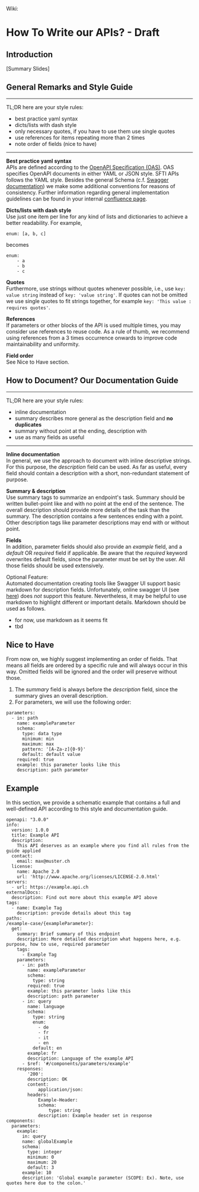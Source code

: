 Wiki: 
# How To Write our APIs? - Draft

## Introduction
[Summary Slides]

## General Remarks and Style Guide

---
TL;DR here are your style rules:
- best practice yaml syntax
- dicts/lists with dash style
- only necessary quotes, if you have to use them use single quotes
- use references for items repeating more than 2 times
- note order of fields (nice to have) 
--- 

**Best practice yaml syntax**  
APIs are defined according to the [OpenAPI Specification (OAS)](https://swagger.io/specification/). OAS specifies OpenAPI documents in either YAML or JSON style. SFTI APIs follows the YAML style. Besides the general Schema (c.f. [Swagger documentation](https://swagger.io/specification/#schema)) we make some additional conventions for reasons of consistency.
Further information regarding general implementation guidelines can be found in your internal [confluence page](https://c-a-p-s.atlassian.net/wiki/spaces/PUB/pages/2586312790/Implementation+Guidlines).

**Dicts/lists with dash style**   
Use just one item per line for any kind of lists and dictionaries to achieve a better readability. For example, 
```
enum: [a, b, c]
``` 
becomes 
```
enum:
    - a
    - b
    - c
``` 

**Quotes**  
Furthermore, use strings without quotes whenever possible, i.e., use `key: value string` instead of `key: 'value string'`. If quotes can not be omitted we use single quotes to fit strings together, for example `key: 'This value : requires quotes'`.

**References**  
If parameters or other blocks of the API is used multiple times, you may consider use references to reuse code. As a rule of thumb, we recommend using references from a 3 times occurrence onwards to improve code maintainability and uniformity. 

**Field order**  
See Nice to Have section.



## How to Document? Our Documentation Guide

---
TL;DR here are your style rules:
- inline documentation
- summary describes more general as the description field and **no duplicates**
- summary without point at the ending, description with
- use as many fields as useful
--- 

**Inline documentation**  
In general, we use the approach to document with inline descriptive strings. 
For this purpose, the _description_ field can be used.
As far as useful, every field should contain a description with a short, non-redundant statement of purpose.  

**Summary & description**  
Use summary tags to summarize an endpoint's task. Summary should be written bullet-point like and with no point at the end of the sentence.
The overall description should provide more details of the task than the summary. The description contains a few sentences ending with a point.
Other description tags like parameter descriptions may end with or without point.  

**Fields**  
In addition, parameter fields should also provide an _example_ field, and a _default_ OR _required_ field if applicable.
Be aware that the _required_ keyword overwrites default fields, since the parameter must be set by the user.
All those fields should be used extensively.



Optional Feature:  
Automated documentation creating tools like Swagger UI support basic markdown for description fields. Unfortunately, online swagger UI (see [here](https://www.common-api.ch/index.php/de/resources-de/swagger-files#/)) does _not_ support this feature. Nevertheless, it may be helpful to use markdown to highlight different or important details.
Markdown should be used as follows.
- for now, use markdown as it seems fit
- tbd

## Nice to Have

From now on, we highly suggest implementing an order of fields. That means all fields are ordered by a specific rule and will always occur in this way. Omitted fields will be ignored and the order will preserve without those.  
1. The _summary_ field is always before the _description_ field, since the summary gives an overall description.
2. For parameters, we will use the following order:
```
parameters:
  - in: path
    name: exampleParameter
    schema:
      type: data type
      minimum: min
      maximum: max
      pattern: '[A-Za-z]{0-9}'
      default: default value
    required: true
    example: this parameter looks like this 
    description: path parameter
```
  


## Example
In this section, we provide a schematic example that contains a full and well-defined API according to this style and documentation guide.
```
openapi: "3.0.0"
info:
  version: 1.0.0
  title: Example API
  description:
    This API deserves as an example where you find all rules from the guide applied
  contact:
    email: max@muster.ch
  license:
    name: Apache 2.0
    url: 'http://www.apache.org/licenses/LICENSE-2.0.html'
servers:
  - url: https://example.api.ch
externalDocs:
  description: Find out more about this example API above
tags:
  - name: Example Tag
    description: provide details about this tag
paths:
/example-case/{exampleParameter}:
  get:
    summary: Brief summary of this endpoint
    description: More detailed description what happens here, e.g. purpose, how to use, required parameter
    tags:
      - Example Tag
    parameters:
      - in: path
        name: exampleParameter
        schema:
          type: string
        required: true
        example: this parameter looks like this 
        description: path parameter
      - in: query
        name: language
        schema:
          type: string
          enum:
            - de
            - fr
            - it
            - en
          default: en
        example: fr
        description: Language of the example API
      - $ref: '#/components/parameters/example'
    responses:
        '200':
        description: OK
        content:
            application/json:
        headers:
            Example-Header:
            schema:
                type: string
            description: Example header set in response
components:
  parameters:
    example: 
      in: query
      name: globalExample
      schema:
        type: integer
        minimum: 0
        maximum: 20
        default: 3
      example: 10
      description: 'Global example parameter (SCOPE: Ex). Note, use quotes here due to the colon.'


```


